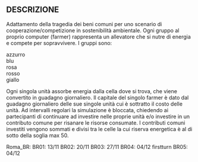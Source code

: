 ## DESCRIZIONE

Adattamento della tragedia dei beni comuni per uno scenario di cooperazione/competizione in sostenibilità ambientale. Ogni gruppo al proprio computer (farmer) rappresenta un allevatore che si nutre di energia e compete per sopravvivere. I gruppi sono:

azzurro\
blu\
rosa\
rosso\
giallo

Ogni singola unità assorbe energia dalla cella dove si trova, che viene convertito in guadagno giornaliero. Il capitale del singolo farmer è dato dal guadagno giornaliero delle sue singole unità cui è sottratto il costo delle unità. Ad intervalli regolari la simulazione è bloccata, chiedendo ai partecipanti di continuare ad investire nelle proprie unità e/o investire in un contributo comune per risanare le risorse consumate. I contributi comuni investiti vengono sommati e divisi tra le celle la cui riserva energetica è al di sotto della soglia max 50.

Roma_BR:
BR01: 13/11
BR02: 20/11
BR03: 27/11
BR04: 04/12 firstturn
BR05: 04/12
